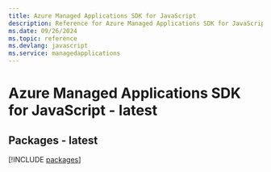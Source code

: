```yaml
---
title: Azure Managed Applications SDK for JavaScript
description: Reference for Azure Managed Applications SDK for JavaScript
ms.date: 09/26/2024
ms.topic: reference
ms.devlang: javascript
ms.service: managedapplications
---
```

# Azure Managed Applications SDK for JavaScript - latest
## Packages - latest
[!INCLUDE [packages](managed-applications-index.md)]